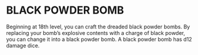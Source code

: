 # BLACK POWDER BOMB

Beginning at 18th level, you can craft the dreaded black powder bombs. By replacing your bomb’s explosive contents with a charge of black powder, you can change it into a black powder bomb. A black powder bomb has d12 damage dice.